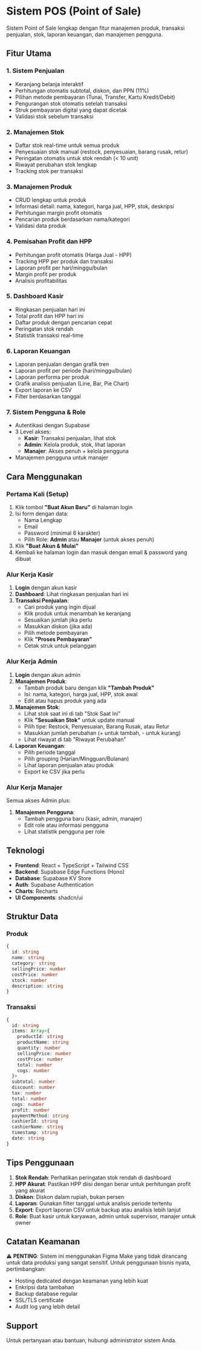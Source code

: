 # Sistem POS (Point of Sale)

Sistem Point of Sale lengkap dengan fitur manajemen produk, transaksi penjualan, stok, laporan keuangan, dan manajemen pengguna.

## Fitur Utama

### 1. **Sistem Penjualan**
- Keranjang belanja interaktif
- Perhitungan otomatis subtotal, diskon, dan PPN (11%)
- Pilihan metode pembayaran (Tunai, Transfer, Kartu Kredit/Debit)
- Pengurangan stok otomatis setelah transaksi
- Struk pembayaran digital yang dapat dicetak
- Validasi stok sebelum transaksi

### 2. **Manajemen Stok**
- Daftar stok real-time untuk semua produk
- Penyesuaian stok manual (restock, penyesuaian, barang rusak, retur)
- Peringatan otomatis untuk stok rendah (< 10 unit)
- Riwayat perubahan stok lengkap
- Tracking stok per transaksi

### 3. **Manajemen Produk**
- CRUD lengkap untuk produk
- Informasi detail: nama, kategori, harga jual, HPP, stok, deskripsi
- Perhitungan margin profit otomatis
- Pencarian produk berdasarkan nama/kategori
- Validasi data produk

### 4. **Pemisahan Profit dan HPP**
- Perhitungan profit otomatis (Harga Jual - HPP)
- Tracking HPP per produk dan transaksi
- Laporan profit per hari/minggu/bulan
- Margin profit per produk
- Analisis profitabilitas

### 5. **Dashboard Kasir**
- Ringkasan penjualan hari ini
- Total profit dan HPP hari ini
- Daftar produk dengan pencarian cepat
- Peringatan stok rendah
- Statistik transaksi real-time

### 6. **Laporan Keuangan**
- Laporan penjualan dengan grafik tren
- Laporan profit per periode (hari/minggu/bulan)
- Laporan performa per produk
- Grafik analisis penjualan (Line, Bar, Pie Chart)
- Export laporan ke CSV
- Filter berdasarkan tanggal

### 7. **Sistem Pengguna & Role**
- Autentikasi dengan Supabase
- 3 Level akses:
  - **Kasir**: Transaksi penjualan, lihat stok
  - **Admin**: Kelola produk, stok, lihat laporan
  - **Manajer**: Akses penuh + kelola pengguna
- Manajemen pengguna untuk manajer

## Cara Menggunakan

### Pertama Kali (Setup)

1. Klik tombol **"Buat Akun Baru"** di halaman login
2. Isi form dengan data:
   - Nama Lengkap
   - Email
   - Password (minimal 6 karakter)
   - Pilih Role: **Admin** atau **Manajer** (untuk akses penuh)
3. Klik **"Buat Akun & Mulai"**
4. Kembali ke halaman login dan masuk dengan email & password yang dibuat

### Alur Kerja Kasir

1. **Login** dengan akun kasir
2. **Dashboard**: Lihat ringkasan penjualan hari ini
3. **Transaksi Penjualan**:
   - Cari produk yang ingin dijual
   - Klik produk untuk menambah ke keranjang
   - Sesuaikan jumlah jika perlu
   - Masukkan diskon (jika ada)
   - Pilih metode pembayaran
   - Klik **"Proses Pembayaran"**
   - Cetak struk untuk pelanggan

### Alur Kerja Admin

1. **Login** dengan akun admin
2. **Manajemen Produk**:
   - Tambah produk baru dengan klik **"Tambah Produk"**
   - Isi: nama, kategori, harga jual, HPP, stok awal
   - Edit atau hapus produk yang ada
3. **Manajemen Stok**:
   - Lihat stok saat ini di tab "Stok Saat Ini"
   - Klik **"Sesuaikan Stok"** untuk update manual
   - Pilih tipe: Restock, Penyesuaian, Barang Rusak, atau Retur
   - Masukkan jumlah perubahan (+ untuk tambah, - untuk kurang)
   - Lihat riwayat di tab "Riwayat Perubahan"
4. **Laporan Keuangan**:
   - Pilih periode tanggal
   - Pilih grouping (Harian/Mingguan/Bulanan)
   - Lihat laporan penjualan atau produk
   - Export ke CSV jika perlu

### Alur Kerja Manajer

Semua akses Admin plus:

1. **Manajemen Pengguna**:
   - Tambah pengguna baru (kasir, admin, manajer)
   - Edit role atau informasi pengguna
   - Lihat statistik pengguna per role

## Teknologi

- **Frontend**: React + TypeScript + Tailwind CSS
- **Backend**: Supabase Edge Functions (Hono)
- **Database**: Supabase KV Store
- **Auth**: Supabase Authentication
- **Charts**: Recharts
- **UI Components**: shadcn/ui

## Struktur Data

### Produk
```typescript
{
  id: string
  name: string
  category: string
  sellingPrice: number
  costPrice: number
  stock: number
  description: string
}
```

### Transaksi
```typescript
{
  id: string
  items: Array<{
    productId: string
    productName: string
    quantity: number
    sellingPrice: number
    costPrice: number
    total: number
    cogs: number
  }>
  subtotal: number
  discount: number
  tax: number
  total: number
  cogs: number
  profit: number
  paymentMethod: string
  cashierId: string
  cashierName: string
  timestamp: string
  date: string
}
```

## Tips Penggunaan

1. **Stok Rendah**: Perhatikan peringatan stok rendah di dashboard
2. **HPP Akurat**: Pastikan HPP diisi dengan benar untuk perhitungan profit yang akurat
3. **Diskon**: Diskon dalam rupiah, bukan persen
4. **Laporan**: Gunakan filter tanggal untuk analisis periode tertentu
5. **Export**: Export laporan CSV untuk backup atau analisis lebih lanjut
6. **Role**: Buat kasir untuk karyawan, admin untuk supervisor, manajer untuk owner

## Catatan Keamanan

⚠️ **PENTING**: Sistem ini menggunakan Figma Make yang tidak dirancang untuk data produksi yang sangat sensitif. Untuk penggunaan bisnis nyata, pertimbangkan:
- Hosting dedicated dengan keamanan yang lebih kuat
- Enkripsi data tambahan
- Backup database regular
- SSL/TLS certificate
- Audit log yang lebih detail

## Support

Untuk pertanyaan atau bantuan, hubungi administrator sistem Anda.

